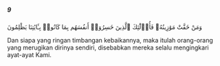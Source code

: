 ##### 9

<span class="ayah">وَمَنْ خَفَّتْ مَوَٰزِينُهُۥ فَأُو۟لَٰٓئِكَ ٱلَّذِينَ خَسِرُوٓا۟ أَنفُسَهُم بِمَا كَانُوا۟ بِـَٔايَٰتِنَا يَظْلِمُونَ</span>

<span class="ayah_translation">Dan siapa yang ringan timbangan kebaikannya, maka itulah orang-orang yang merugikan dirinya sendiri, disebabkan mereka selalu mengingkari ayat-ayat Kami.</span>

